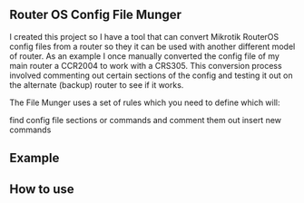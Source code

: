 ## Router OS Config File Munger
I created this project so I have a tool that can convert Mikrotik RouterOS config files from a router so they it can be used with another different model of router. As an example I once manually converted the config file of my main router a CCR2004 to work with a CRS305. This conversion process involved commenting out certain sections of the config and testing it out on the alternate (backup) router to see if it works.

The File Munger uses a set of rules which you need to define which will:

find config file sections or commands and comment them out
insert new commands


## Example

## How to use


